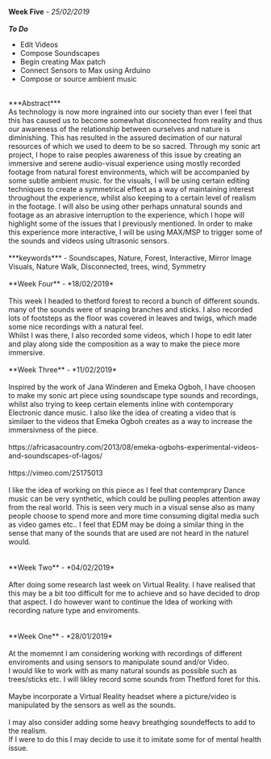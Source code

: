 
**Week Five** - *25/02/2019*<br>
<br>
***To Do***<br>
* Edit Videos<br>
* Compose Soundscapes <br>
* Begin creating Max patch <br>
* Connect Sensors to Max using Arduino <br>
* Compose or source ambient music <br>
<br>
***Abstract***<br>
As technology is now more ingrained into our society than ever I feel that this has caused us to become somewhat disconnected from reality and thus our awareness of the relationship between ourselves and nature is diminishing. This has resulted in the assured decimation of our natural resources of which we used to deem to be so sacred. Through my sonic art project, I hope to raise peoples awareness of this issue by creating an immersive and serene audio-visual experience using mostly recorded footage from natural forest environments, which will be accompanied by some subtle ambient music. for the visuals, I will be using certain editing techniques to create a symmetrical effect as a way of maintaining interest throughout the experience, whilst also keeping to a certain level of realism in the footage. I will also be using other perhaps unnatural sounds and footage as an abrasive interruption to the experience, which I hope will highlight some of the issues that I previously mentioned. In order to make this experience more interactive, I will be using MAX/MSP to trigger some of the sounds and videos using ultrasonic sensors.<br>
<br>
***keywords*** - Soundscapes, Nature, Forest, Interactive, Mirror Image Visuals, Nature Walk, Disconnected, trees, wind, Symmetry<br>
<br>
**Week Four** - *18/02/2019*<br>
<br>
This week I headed to thetford forest to record a bunch of different sounds. many of the sounds were of snaping branches and sticks. I also recorded lots of footsteps as the floor was covered in leaves and twigs, which made some nice recordings with a natural feel.<br>
Whilst I was there, I also recorded some videos, which I hope to edit later and play along side the composition as a way to make the piece more immersive.<br>
<br>
**Week Three** - *11/02/2019*<br>
<br>
Inspired by the work of Jana Winderen and Emeka Ogboh, I have choosen to make my sonic art piece using soundscape type sounds and recordings, whilst also trying to keep certain elements inline with contemporary Electronic dance music. I also like the idea of creating a video that is similaer to the videos that Emeka Ogboh creates as a way to increase the immersivness of the piece.<br>
<br>
https://africasacountry.com/2013/08/emeka-ogbohs-experimental-videos-and-soundscapes-of-lagos/ <br>
<br>
https://vimeo.com/25175013 <br>
<br>
I like the idea of working on this piece as I feel that contemprary Dance music can be very synthetic, which could be pulling peoples attention away from the real world. This is seen very much in a visual sense also as many people choose to spend more and more time consuming digital media such as video games etc.. I feel that EDM may be doing a similar thing in the sense that many of the sounds that are used are not heard in the naturel would.<br>
<br>
<br>
**Week Two** - *04/02/2019*<br>
<br>
After doing some research last week on Virtual Reality. I have realised that this may be a bit too difficult for me to achieve and so have decided to drop that aspect. I do however want to continue the Idea of working with recording nature type and enviroments.<br>
<br>
<br>
**Week One** - *28/01/2019*<br>
<br>
At the momemnt I am considering working with recordings of different enviroments and using sensors to manipulate sound and/or Video.<br>
I would like to work with as many natural sounds as possible such as trees/sticks etc. I will likley record some sounds from Thetford foret for this.<br>
<br>
Maybe incorporate a Virtual Reality headset where a picture/video is manipulated by the sensors as well as the sounds.<br>
<br>
I may also consider adding some heavy breathging soundeffects to add to the realism. <br>
If I were to do this I may decide to use it to imitate some for of mental health issue. <br>
<br>
<br>
